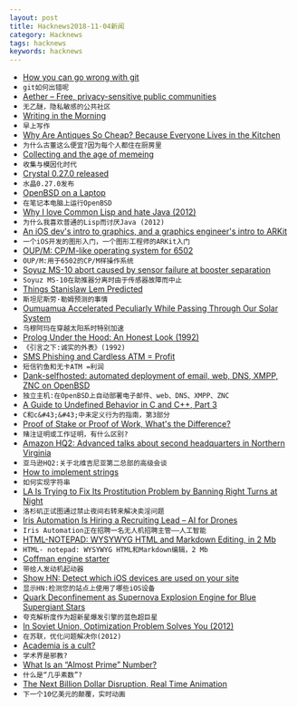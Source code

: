 ```yaml
---
layout: post
title: Hacknews2018-11-04新闻
category: Hacknews
tags: hacknews
keywords: hacknews
---
```




- [How you can go wrong with git](https://adityasridhar.com/posts/how-you-can-go-wrong-with-git)
- `git如何出错呢`
- [Aether – Free, privacy-sensitive public communities](https://getaether.net)
- `无乙醚，隐私敏感的公共社区`
- [Writing in the Morning](https://www.gwern.net/Morning-writing)
- `早上写作`
- [Why Are Antiques So Cheap? Because Everyone Lives in the Kitchen](https://www.nytimes.com/2018/10/26/arts/design/antiques-home-living.html)
- `为什么古董这么便宜?因为每个人都住在厨房里`
- [Collecting and the age of memeing](http://www.ecns.cn/news/culture/2018-09-19/detail-ifyyehna1446070.shtml)
- `收集与模因化时代`
- [Crystal 0.27.0 released](https://crystal-lang.org/2018/11/01/crystal-0.27.0-released.html)
- `水晶0.27.0发布`
- [OpenBSD on a Laptop](https://www.c0ffee.net/blog/openbsd-on-a-laptop/)
- `在笔记本电脑上运行OpenBSD`
- [Why I love Common Lisp and hate Java (2012)](https://kuomarc.wordpress.com/2012/01/27/why-i-love-common-lisp-and-hate-java/)
- `为什么我喜欢普通的Lisp而讨厌Java (2012)`
- [An iOS dev&#39;s intro to graphics, and a graphics engineer&#39;s intro to ARKit](https://medium.com/@maxxfrazer/arkit-scenekit-geometries-tutorial-part-2-ff315d8d7030)
- `一个iOS开发的图形入门，一个图形工程师的ARKit入门`
- [OUP/M: CP/M-like operating system for 6502](https://github.com/option8/OUP-M)
- `OUP/M:用于6502的CP/M样操作系统`
- [Soyuz MS-10 abort caused by sensor failure at booster separation](https://www.nasaspaceflight.com/2018/11/soyuz-ms-10-abort-sensor-failure-booster-separation/)
- `Soyuz MS-10在助推器分离时由于传感器故障而中止`
- [Things Stanislaw Lem Predicted](https://culture.pl/en/article/13-things-lem-predicted-about-the-future-we-live-in)
- `斯坦尼斯劳·勒姆预测的事情`
- [Oumuamua Accelerated Peculiarly While Passing Through Our Solar System](https://arxiv.org/abs/1810.11490)
- `乌穆阿玛在穿越太阳系时特别加速`
- [Prolog Under the Hood: An Honest Look (1992)](https://www.amzi.com/articles/prolog_under_the_hood.htm)
- `《引言之下:诚实的外表》(1992)`
- [SMS Phishing and Cardless ATM = Profit](https://krebsonsecurity.com/2018/11/sms-phishing-cardless-atm-profit/)
- `短信钓鱼和无卡ATM =利润`
- [Dank-selfhosted: automated deployment of email, web, DNS, XMPP, ZNC on OpenBSD](https://github.com/cullum/dank-selfhosted)
- `独立主机:在OpenBSD上自动部署电子邮件、web、DNS、XMPP、ZNC`
- [A Guide to Undefined Behavior in C and C&#43;&#43;, Part 3](https://blog.regehr.org/archives/232)
- `C和c&#43;&#43;中未定义行为的指南，第3部分`
- [Proof of Stake or Proof of Work, What&#39;s the Difference?](https://www.dapp.com/article/proof-of-stake-or-proof-of-work-whats-the-difference)
- `赌注证明或工作证明，有什么区别?`
- [Amazon HQ2: Advanced talks about second headquarters in Northern Virginia](https://www.washingtonpost.com/local/amazon-in-advanced-talks-about-putting-hq2-in-northern-virginia-those-close-to-process-say/2018/11/02/9be831d6-d7c0-11e8-aeb7-ddcad4a0a54e_story.html)
- `亚马逊HQ2:关于北维吉尼亚第二总部的高级会谈`
- [How to implement strings](http://beza1e1.tuxen.de/strings.html)
- `如何实现字符串`
- [LA Is Trying to Fix Its Prostitution Problem by Banning Right Turns at Night](http://www.thedrive.com/news/24324/la-is-trying-to-fix-its-prostitution-problem-by-banning-right-turns-at-night-and-it-might-be-working)
- `洛杉矶正试图通过禁止夜间右转来解决卖淫问题`
- [Iris Automation Is Hiring a Recruiting Lead – AI for Drones](http://www.irisonboard.com/careers/)
- `Iris Automation正在招聘一名无人机招聘主管——人工智能`
- [HTML-NOTEPAD: WYSYWYG HTML and Markdown Editing, in 2 Mb](https://html-notepad.com/)
- `HTML- notepad: WYSYWYG HTML和Markdown编辑，2 Mb`
- [Coffman engine starter](https://en.wikipedia.org/wiki/Coffman_engine_starter)
- `带给人发动机起动器`
- [Show HN: Detect which iOS devices are used on your site](https://www.dieulot.fr/idevice)
- `显示HN:检测您的站点上使用了哪些iOS设备`
- [Quark Deconfinement as Supernova Explosion Engine for Blue Supergiant Stars](https://www.nature.com/articles/s41550-018-0583-0.epdf?referrer_access_token=FJTvi-qwzzjDcjq4qeVOrdRgN0jAjWel9jnR3ZoTv0MmP3dcmt4saCNPlKIe9T_VRvav27cLGXixLBWH-MIvc6iJTt63jWwxy9LhYS0aC_TAH4ZyLM48xb58-N-2ye72YkVlbTsv3ZF0W55l0Vwk_LZz6vsw3N7-cnFR81wDOUpfYhs7v0xEGSO-xFuU4y1nFa1XZ6LBNXwPafW7M9R0S_IKrSq1xocNZTie7BjTzJNAqiC2QbwCX5GQYZ3DoikZBE6rzNq_0q6NadhC12g29EN5Q0H-TdlFEfbb9eS7HLw%3D&amp;tracking_referrer=physicsworld.com)
- `夸克解析度作为超新星爆发引擎的蓝色超巨星`
- [In Soviet Union, Optimization Problem Solves You (2012)](http://crookedtimber.org/2012/05/30/in-soviet-union-optimization-problem-solves-you/)
- `在苏联，优化问题解决你(2012)`
- [Academia is a cult?](https://www.washingtonpost.com/outlook/academia-is-a-cult/2018/10/31/eea787a0-bd08-11e8-b7d2-0773aa1e33da_story.html?noredirect=on)
- `学术界是邪教?`
- [What Is an “Almost Prime” Number?](https://blogs.scientificamerican.com/roots-of-unity/what-is-an-almost-prime-number/)
- `什么是“几乎素数”?`
- [The Next Billion Dollar Disruption, Real Time Animation](https://www.inc.com/geoffrey-james/the-next-billion-dollar-disruption-you-read-about-it-here-first.html)
- `下一个10亿美元的颠覆，实时动画`

